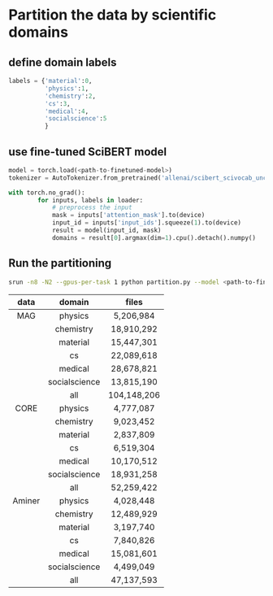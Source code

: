 # Partition the data by scientific domains 

## define domain labels
```python
labels = {'material':0,
          'physics':1,
          'chemistry':2,
          'cs':3,
          'medical':4,
          'socialscience':5
          }
```
## use fine-tuned SciBERT model 
```python
model = torch.load(<path-to-finetuned-model>)
tokenizer = AutoTokenizer.from_pretrained('allenai/scibert_scivocab_uncased')

with torch.no_grad():
        for inputs, labels in loader:
            # preprocess the input
            mask = inputs['attention_mask'].to(device)
            input_id = inputs['input_ids'].squeeze(1).to(device)
            result = model(input_id, mask)
            domains = result[0].argmax(dim=1).cpu().detach().numpy()
```

## Run the partitioning
```bash
srun -n8 -N2 --gpus-per-task 1 python partition.py --model <path-to-finetuned-model> --data_dir <path-to-data>
```
| data |     domain    |    files    |
|:----:|:-------------:|:-----------:|
|  MAG |    physics    |  5,206,984  |                
|      |   chemistry   |  18,910,292 |                
|      |    material   |  15,447,301 |                
|      |       cs      |  22,089,618 |                
|      |    medical    |  28,678,821 |                
|      | socialscience |  13,815,190 |                
|      |      all      | 104,148,206 | 
| CORE |    physics    |  4,777,087  |                
|      |   chemistry   |  9,023,452  |                
|      |    material   |  2,837,809  |                
|      |       cs      |  6,519,304  |                
|      |    medical    |  10,170,512 |                
|      | socialscience |  18,931,258 |                
|      |      all      |  52,259,422 |                
|Aminer|    physics    |   4,028,448 |                
|      |   chemistry   | 12,489,929  |                
|      |    material   |  3,197,740  |                
|      |       cs      |  7,840,826  |                
|      |    medical    |  15,081,601 |                
|      | socialscience |  4,499,049  |                
|      |      all      |  47,137,593 |                
